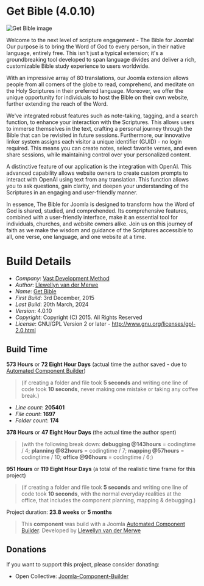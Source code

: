 # Get Bible (4.0.10)

 ![Get Bible image](https://git.vdm.dev/getBible/joomla-component/raw/branch/5.0/admin/assets/images/vdm-component.jpg "GetBible")

Welcome to the next level of scripture engagement - The Bible for Joomla! Our purpose is to bring the Word of God to every person, in their native language, entirely free. This isn't just a typical extension; it's a groundbreaking tool developed to span language divides and deliver a rich, customizable Bible study experience to users worldwide.

With an impressive array of 80 translations, our Joomla extension allows people from all corners of the globe to read, comprehend, and meditate on the Holy Scriptures in their preferred language. Moreover, we offer the unique opportunity for individuals to host the Bible on their own website, further extending the reach of the Word.

We've integrated robust features such as note-taking, tagging, and a search function, to enhance your interaction with the Scriptures. This allows users to immerse themselves in the text, crafting a personal journey through the Bible that can be revisited in future sessions. Furthermore, our innovative linker system assigns each visitor a unique identifier (GUID) - no login required. This means you can create notes, select favorite verses, and even share sessions, while maintaining control over your personalized content.

A distinctive feature of our application is the integration with OpenAI. This advanced capability allows website owners to create custom prompts to interact with OpenAI using text from any translation. This function allows you to ask questions, gain clarity, and deepen your understanding of the Scriptures in an engaging and user-friendly manner.

In essence, The Bible for Joomla is designed to transform how the Word of God is shared, studied, and comprehended. Its comprehensive features, combined with a user-friendly interface, make it an essential tool for individuals, churches, and website owners alike. Join us on this journey of faith as we make the wisdom and guidance of the Scriptures accessible to all, one verse, one language, and one website at a time.

# Build Details

+ *Company*: [Vast Development Method](https://getbible.net)
+ *Author*: [Llewellyn van der Merwe](mailto:joomla@vdm.io)
+ *Name*: [Get Bible](https://getbible.net)
+ *First Build*: 3rd December, 2015
+ *Last Build*: 20th March, 2024
+ *Version*: 4.0.10
+ *Copyright*: Copyright (C) 2015. All Rights Reserved
+ *License*: GNU/GPL Version 2 or later - http://www.gnu.org/licenses/gpl-2.0.html

## Build Time

**573 Hours** or **72 Eight Hour Days** (actual time the author saved -
due to [Automated Component Builder](https://www.joomlacomponentbuilder.com))

> (if creating a folder and file took **5 seconds** and writing one line of code took **10 seconds**,
> never making one mistake or taking any coffee break.)

+ *Line count*: **205401**
+ *File count*: **1697**
+ *Folder count*: **174**

**378 Hours** or **47 Eight Hour Days** (the actual time the author spent)

> (with the following break down:
> **debugging @143hours** = codingtime / 4;
> **planning @82hours** = codingtime / 7;
> **mapping @57hours** = codingtime / 10;
> **office @96hours** = codingtime / 6;)

**951 Hours** or **119 Eight Hour Days**
(a total of the realistic time frame for this project)

> (if creating a folder and file took **5 seconds** and writing one line of code took **10 seconds**,
> with the normal everyday realities at the office, that includes the component planning, mapping & debugging.)

Project duration: **23.8 weeks** or **5 months**

> This **component** was build with a Joomla [Automated Component Builder](https://www.joomlacomponentbuilder.com).
> Developed by [Llewellyn van der Merwe](mailto:joomla@vdm.io)

## Donations

If you want to support this project, please consider donating:
* Open Collective: [Joomla-Component-Builder](https://opencollective.com/Joomla-Component-Builder)